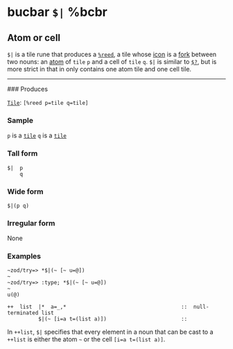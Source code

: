 bucbar `$|` %bcbr
=================

<div class="short">

Atom or cell
------------

`$|` is a tile rune that produces a [`%reed`](), a tile whose [icon]()
is a [fork]() between two nouns: an [atom]() of `tile` `p` and a cell of
`tile` `q`. `$|` is similar to [`$?`](), but is more strict in that in
only contains one atom tile and one cell tile.

</div>

<hr>
</hr>
### Produces

[`Tile`](): `[%reed p=tile q=tile]`

### Sample

`p` is a [`tile`]() `q` is a [`tile`]()

### Tall form

    $|  p
        q

### Wide form

    $|(p q)

### Irregular form

None

### Examples

    ~zod/try=> *$|(~ [~ u=@])
    ~
    ~zod/try=> :type; *$|(~ [~ u=@])
    ~
    u(@)

    ++  list  |*  a=_,*                                     ::  null-terminated list
              $|(~ [i=a t=(list a)])                        ::

In `++list`, `$|` specifies that every element in a noun that can be
cast to a `++list` is either the atom `~` or the cell
`[i=a t=(list a)]`.
